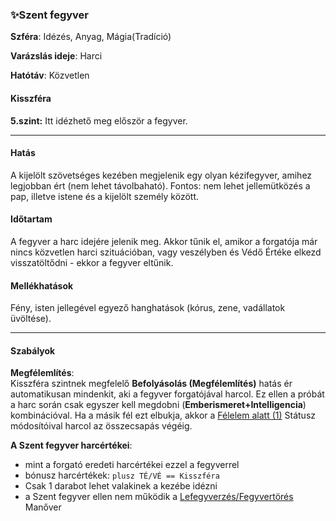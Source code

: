 ### ✨Szent fegyver


**Szféra**: Idézés, Anyag, Mágia(Tradíció)

**Varázslás ideje**: Harci

**Hatótáv**: Közvetlen

#### Kisszféra

**5.szint:** Itt idézhető meg először a fegyver.

---
#### Hatás

 A kijelölt szövetséges kezében megjelenik egy olyan kézifegyver, amihez legjobban ért (nem lehet távolbaható). Fontos: nem lehet jellemütközés a pap, illetve istene és a kijelölt személy között.

#### Időtartam

A fegyver a harc idejére jelenik meg. Akkor tűnik el, amikor a forgatója már nincs közvetlen harci szituációban, vagy veszélyben és Védő Értéke elkezd visszatöltődni - ekkor a fegyver eltűnik.

#### Mellékhatások

Fény, isten jellegével egyező hanghatások (kórus, zene, vadállatok üvöltése).

---
#### Szabályok

**Megfélemlítés**:\
Kisszféra szintnek megfelelő **Befolyásolás (Megfélemlítés)** hatás ér automatikusan mindenkit, aki a fegyver forgatójával harcol. Ez ellen a próbát a harc során csak egyszer kell megdobni (**Emberismeret+Intelligencia**) kombinációval. Ha a másik fél ezt elbukja, akkor a [Félelem alatt (1)](../082_statuszok.md#%EF%B8%8F-f%C3%A9lelem-1-szorong%C3%A1s) Státusz módosítóival harcol az összecsapás végéig.

**A Szent fegyver harcértékei**:
- mint a forgató eredeti harcértékei ezzel a fegyverrel
- bónusz harcértékek: `plusz TÉ/VÉ == Kisszféra`
- Csak 1 darabot lehet valakinek a kezébe idézni
- a Szent fegyver ellen nem működik  a [Lefegyverzés/Fegyvertörés](../066_05_altalanos_manoverek.md#lefegyverzés--fegyvertörés) Manőver
